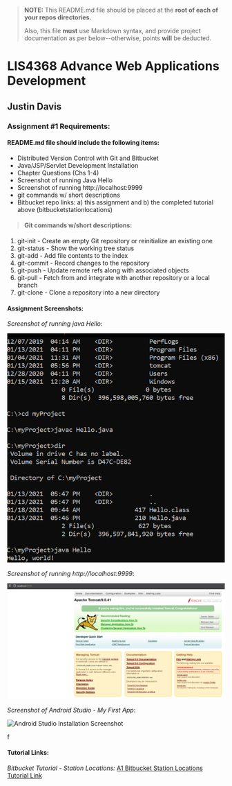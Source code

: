 > **NOTE:** This README.md file should be placed at the **root of each of your repos directories.**
>
>Also, this file **must** use Markdown syntax, and provide project documentation as per below--otherwise, points **will** be deducted.
>

# LIS4368 Advance Web Applications Development

## Justin Davis

### Assignment #1 Requirements:

#### README.md file should include the following items:

* Distributed Version Control with Git and Bitbucket   
* Java/JSP/Servlet Development Installation
* Chapter Questions (Chs 1-4)
* Screenshot of running Java Hello
* Screenshot of running http://localhost:9999
* git commands w/ short descriptions
* Bitbucket repo links: a) this assignment and b) the completed tutorial above (bitbucketstationlocations)

[comment]: <> (> This is a blockquote.)
> 
[comment]: <> (> This is the second paragraph in the blockquote.)
>
> #### Git commands w/short descriptions:

1. git-init - Create an empty Git repository or reinitialize an existing one
2. git-status - Show the working tree status
3. git-add - Add file contents to the index
4. git-commit - Record changes to the repository
5. git-push - Update remote refs along with associated objects
6. git-pull - Fetch from and integrate with another repository or a local branch
7. git-clone - Clone a repository into a new directory

#### Assignment Screenshots:

*Screenshot of running java Hello*:

![JDK Java Hello Screenshot](img/java_hello_screenshot.png)

*Screenshot of running http://localhost:9999*:

![JDK Java Hello Screenshot](img/tomcat.png)

*Screenshot of Android Studio - My First App*:

![Android Studio Installation Screenshot](img/android.png)

f
#### Tutorial Links:

*Bitbucket Tutorial - Station Locations:*
[A1 Bitbucket Station Locations Tutorial Link](https://bitbucket.org/jd19z/bitbucketstationlocations/ "Bitbucket Station Locations")